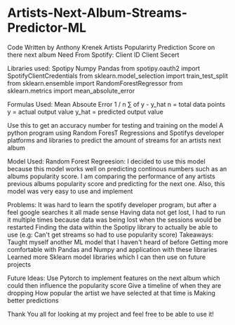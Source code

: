 # Artists-Next-Album-Streams-Predictor-ML
Code Written by Anthony Krenek
Artists Popularirty Prediction Score on there next album
Need From Spotify:
Client ID 
Client Secert 

Libraries used: 
Spotipy 
Numpy 
Pandas
from spotipy.oauth2 import SpotifyClientCredentials
from sklearn.model_selection import train_test_split
from sklearn.ensemble import RandomForestRegressor
from sklearn.metrics import mean_absolute_error

Formulas Used: 
Mean Absoute Error
1 / n ∑ of y - y_hat 
n = total data points 
y = actual output value
y_hat = predicted output value 

Use this to get an accuracy number for testing and training on the model 
A python program using Random ForesT Regressions and Spotifys developer platforms and libraries to predict the amount of streams for an artists next album

Model Used: 
Random Forest Regreesion: 
I decided to use this model because this model works well on predicting continous numbers such as an albums popularity score.
I am comparing the performance of any artists previous albums popularity score and predicting for the next one.
Also, this model was very easy to use and implement

Problems: 
It was hard to learn the spotify developer program, but after a feel google searches it all made sense
Having data not get lost, I had to run it multiple times because data was being lost when the sessions would be restarted
Finding the data within the Spotipy library to actually be able to use (e.g: Can't get streams so had to use popularity score)
Takeaways: 
Taught myself another ML model that I haven't heard of before
Getting more comfortable with Pandas and Numpy and application with these libraries
Learned more Sklearn model libraries which I can then use on future projects

Future Ideas: 
Use Pytorch to implement features on the next album which could then influence the popularity score
Give a timeline of when they are dropping 
How popular the artist we have selected at that time is 
Making better predictions 

Thank You all for looking at my project and feel free to be able to use it! 
